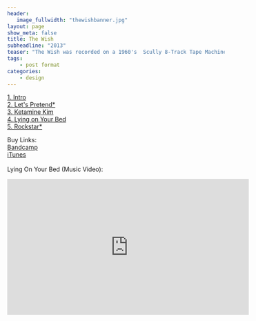 ```yaml
---
header:
   image_fullwidth: "thewishbanner.jpg"
layout: page
show_meta: false
title: The Wish
subheadline: "2013"
teaser: "The Wish was recorded on a 1960's  Scully 8-Track Tape Machine, using old school recording techniques. Available on Vinyl..."
tags:
    - post format
categories:
    - design 
---
```

<!--more-->
 <a href="https://longhairedmusic.bandcamp.com/album/the-wish">1. Intro</a><br>
 <a href="https://youtu.be/yDRvgxD2JyI">2. Let's Pretend*</a><br>
 <a href="https://longhairedmusic.bandcamp.com/album/the-wish">3. Ketamine Kim</a><br>
 <a href="https://youtu.be/Tmn6Moxiw5M">4. Lying on Your Bed</a><br>
 <a href="https://youtu.be/yDRvgxD2JyI">5. Rockstar*</a><br>

Buy Links:<br>
  <a href="https://longhairedmusic.bandcamp.com/album/the-wish">Bandcamp</a><br>
  <a href="https://itunes.apple.com/us/album/the-wish-ep/id688008076">iTunes</a><br><br>
  Lying On Your Bed (Music Video):<br>
  <iframe width="560" height="315" src="https://www.youtube.com/embed/Tmn6Moxiw5M" frameborder="0" allowfullscreen></iframe>
